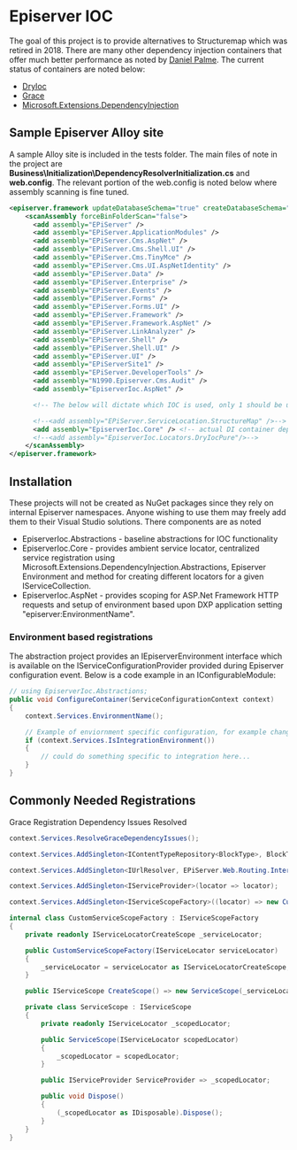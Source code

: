 # Episerver IOC

The goal of this project is to provide alternatives to Structuremap which was retired in 2018. There are many other dependency injection containers that offer much better performance as noted by [Daniel Palme](https://github.com/danielpalme/IocPerformance). The current status of containers are noted below:

* [DryIoc](https://github.com/dadhi/DryIoc)
* [Grace](https://github.com/ipjohnson/Grace)
* [Microsoft.Extensions.DependencyInjection](https://github.com/dotnet/extensions/tree/master/src/DependencyInjection)

## Sample Episerver Alloy site

A sample Alloy site is included in the tests folder. The main files of note in the project are **Business\Initialization\DependencyResolverInitialization.cs** and **web.config**. The relevant portion of the web.config is noted below where assembly scanning is fine tuned.

```xml
<episerver.framework updateDatabaseSchema="true" createDatabaseSchema="true">    
    <scanAssembly forceBinFolderScan="false">
      <add assembly="EPiServer" />
      <add assembly="EPiServer.ApplicationModules" />
      <add assembly="EPiServer.Cms.AspNet" />
      <add assembly="EPiServer.Cms.Shell.UI" />
      <add assembly="EPiServer.Cms.TinyMce" />
      <add assembly="EPiServer.Cms.UI.AspNetIdentity" />
      <add assembly="EPiServer.Data" />
      <add assembly="EPiServer.Enterprise" />
      <add assembly="EPiServer.Events" />
      <add assembly="EPiServer.Forms" />
      <add assembly="EPiServer.Forms.UI" />
      <add assembly="EPiServer.Framework" />
      <add assembly="EPiServer.Framework.AspNet" />
      <add assembly="EPiServer.LinkAnalyzer" />
      <add assembly="EPiServer.Shell" />
      <add assembly="EPiServer.Shell.UI" />
      <add assembly="EPiServer.UI" />
      <add assembly="EPiServerSite1" />
      <add assembly="EPiServer.DeveloperTools" />
      <add assembly="N1990.Episerver.Cms.Audit" />
      <add assembly="EpiserverIoc.AspNet" />

      <!-- The below will dictate which IOC is used, only 1 should be uncommented at a time -->

      <!--<add assembly="EPiServer.ServiceLocation.StructureMap" />-->
      <add assembly="EpiserverIoc.Core" /> <!-- actual DI container depends on project reference -->
      <!--<add assembly="EpiserverIoc.Locators.DryIocPure"/>-->
    </scanAssembly>    
</episerver.framework>
```

## Installation

These projects will not be created as NuGet packages since they rely on internal Episerver namespaces. Anyone wishing to use them may freely add them to their Visual Studio solutions. There components are as noted

* EpiserverIoc.Abstractions - baseline abstractions for IOC functionality
* EpiserverIoc.Core - provides ambient service locator, centralized service registration using Microsoft.Extensions.DependencyInjection.Abstractions, Episerver Environment and method for creating different locators for a given IServiceCollection.
* EpiserverIoc.AspNet - provides scoping for ASP.Net Framework HTTP requests and setup of environment based upon DXP application setting "episerver:EnvironmentName".

### Environment based registrations

The abstraction project provides an IEpiserverEnvironment interface which is available on the IServiceConfigurationProvider provided during Episerver configuration event. Below is a code example in an IConfigurableModule:

```cs
// using EpiserverIoc.Abstractions;
public void ConfigureContainer(ServiceConfigurationContext context)
{    
    context.Services.EnvironmentName();

    // Example of enviornment specific configuration, for example change logging
    if (context.Services.IsIntegrationEnvironment())
    {
        // could do something specific to integration here...
    }
}

```

## Commonly Needed Registrations

Grace Registration Dependency Issues Resolved
```cs
context.Services.ResolveGraceDependencyIssues();
```

```cs
context.Services.AddSingleton<IContentTypeRepository<BlockType>, BlockTypeRepository>();

context.Services.AddSingleton<IUrlResolver, EPiServer.Web.Routing.Internal.DefaultUrlResolver>();

context.Services.AddSingleton<IServiceProvider>(locator => locator);
```

```cs
context.Services.AddSingleton<IServiceScopeFactory>((locator) => new CustomServiceScopeFactory(locator));

internal class CustomServiceScopeFactory : IServiceScopeFactory
{
    private readonly IServiceLocatorCreateScope _serviceLocator;

    public CustomServiceScopeFactory(IServiceLocator serviceLocator)
    {
        _serviceLocator = serviceLocator as IServiceLocatorCreateScope;
    }

    public IServiceScope CreateScope() => new ServiceScope(_serviceLocator.CreateScope());

    private class ServiceScope : IServiceScope
    {
        private readonly IServiceLocator _scopedLocator;

        public ServiceScope(IServiceLocator scopedLocator)
        {
            _scopedLocator = scopedLocator;
        }

        public IServiceProvider ServiceProvider => _scopedLocator;

        public void Dispose()
        {
            (_scopedLocator as IDisposable).Dispose();
        }
    }
}
```
